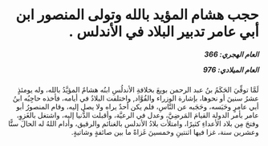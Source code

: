 <h1 dir="rtl">حجب هشام المؤيد بالله وتولى المنصور ابن أبي عامر تدبير البلاد في الأندلس .</h1>

<h5 dir="rtl">العام الهجري:  366

العام الميلادي: 976

</h5>

<p dir="rtl">لَمَّا توفِّيَ الحَكَمُ بنُ عبد الرحمن بويعَ بخلافةِ الأندلُسِ ابنُه هشامٌ المؤيَّدُ بالله، وله يومئذٍ عشرُ سنينَ أو نحوها، بإشارة الوزراء والقُوَّاد, واختلفت البلادُ في أيامه، فأخذه حاجِبُه ابنُ أبي عامرٍ وحَبَسه، وحَجَبه عن النَّاسِ، فلم يكن أحدٌ يراه ولا يصل إليه، وقام المنصورُ أبو عامر بأمر الدولة القيامَ المَرضِيَّ، وعدل في الرعيَّة، وأقبلت الدُّنيا إليه، واشتغل بالغَزوِ، وفتحَ مِن بلاد الأعداءِ كثيرًا، وامتلأت بلادُ الأندلس بالغنائم والرقيق، وأدام اللهُ له الحالَ ستًّا وعشرين سنة، غزا فيها اثنتينِ وخمسينَ غَزاةً ما بين صائفةٍ وشاتيةٍ.</p></br>
